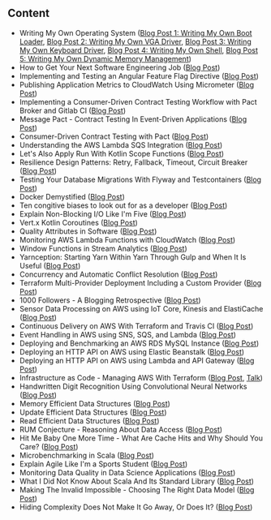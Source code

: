 ## Content

- Writing My Own Operating System ([Blog Post 1: Writing My Own Boot Loader](FrOS/blog_post_1.md), [Blog Post 2: Writing My Own VGA Driver](FrOS/blog_post_2.md), [Blog Post 3: Writing My Own Keyboard Driver](FrOS/blog_post_3.md), [Blog Post 4: Writing My Own Shell](FrOS/blog_post_4.md), [Blog Post 5: Writing My Own Dynamic Memory Management](FrOS/blog_post_5.md))
- How to Get Your Next Software Engineering Job ([Blog Post](interview_prep/blog_post.md))
- Implementing and Testing an Angular Feature Flag Directive ([Blog Post](angular_feature_flag_directive/blog_post.md))
- Publishing Application Metrics to CloudWatch Using Micrometer ([Blog Post](micrometer-cloudwatch/blog_post.md))
- Implementing a Consumer-Driven Contract Testing Workflow with Pact Broker and Gitlab CI ([Blog Post](pact-3/blog_post.md))
- Message Pact - Contract Testing In Event-Driven Applications ([Blog Post](pact-2/blog_post.md))
- Consumer-Driven Contract Testing with Pact ([Blog Post](pact-1/blog_post.md))
- Understanding the AWS Lambda SQS Integration ([Blog Post](aws_lambda_sqs/blog_post.md))
- Let's Also Apply Run With Kotlin Scope Functions ([Blog Post](kotlin_laawr/blog_post.md))
- Resilience Design Patterns: Retry, Fallback, Timeout, Circuit Breaker ([Blog Post](resilience-patterns/blog_post.md))
- Testing Your Database Migrations With Flyway and Testcontainers ([Blog Post](flyway_testcontainer/blog_post.md))
- Docker Demystified ([Blog Post](docker/blog_post.md))
- Ten congitive biases to look out for as a developer ([Blog Post](cognitive_biases/blog_post.md))
- Explain Non-Blocking I/O Like I'm Five ([Blog Post](nonblocking/blog_post.md))
- Vert.x Kotlin Coroutines ([Blog Post](vertx-kotlin-coroutines/blog_post.md))
- Quality Attributes in Software ([Blog Post](quality_attributes/blog_post.md))
- Monitoring AWS Lambda Functions with CloudWatch ([Blog Post](AWS_Lambda_Monitoring/blog_post.md))
- Window Functions in Stream Analytics ([Blog Post](streaming_window/blog_post.md))
- Yarnception: Starting Yarn Within Yarn Through Gulp and When It Is Useful ([Blog Post](yarngulpyarn/blog_post.md))
- Concurrency and Automatic Conflict Resolution ([Blog Post](conflicts/blog_post.md))
- Terraform Multi-Provider Deployment Including a Custom Provider ([Blog Post](https://blog.codecentric.de/en/2018/08/terraform-multi-provider-deployment-including-a-custom-provider/))
- 1000 Followers - A Blogging Retrospective ([Blog Post](1000followers/blog_post.md))
- Sensor Data Processing on AWS using IoT Core, Kinesis and ElastiCache ([Blog Post](AWS_iot/blog_post.md))
- Continuous Delivery on AWS With Terraform and Travis CI ([Blog Post](AWS_travis_terraform/blog_post.md))
- Event Handling in AWS using SNS, SQS, and Lambda ([Blog Post](AWS_sns_sqs/blog_post.md))
- Deploying and Benchmarking an AWS RDS MySQL Instance ([Blog Post](AWS_rds/blog_post.md))
- Deploying an HTTP API on AWS using Elastic Beanstalk ([Blog Post](AWS_elasticbeanstalk/blog_post.md))
- Deploying an HTTP API on AWS using Lambda and API Gateway ([Blog Post](AWS_lambda_api_gateway/blog_post.md))
- Infrastructure as Code - Managing AWS With Terraform ([Blog Post](AWS_infrastructure_as_code/blog_post.md), [Talk](AWS_infrastructure_as_code/hashicorpmeetup.pdf))
- Handwritten Digit Recognition Using Convolutional Neural Networks ([Blog Post](handwritten/blog_post.md))
- Memory Efficient Data Structures ([Blog Post](rum_memory/blog_post.md))
- Update Efficient Data Structures ([Blog Post](rum_update/blog_post.md))
- Read Efficient Data Structures ([Blog Post](rum_read/blog_post.md))
- RUM Conjecture - Reasoning About Data Access ([Blog Post](rum/blog_post.md))
- Hit Me Baby One More Time - What Are Cache Hits and Why Should You Care? ([Blog Post](cache/blog_post.md))
- Microbenchmarking in Scala ([Blog Post](microbenchmarking/blog_post.md))
- Explain Agile Like I'm a Sports Student ([Blog Post](agile/blog_post.md))
- Monitoring Data Quality in Data Science Applications ([Blog Post](ddq/blog_post.md))
- What I Did Not Know About Scala And Its Standard Library ([Blog Post](scala_standard_library/blog_post.md))
- Making The Invalid Impossible - Choosing The Right Data Model ([Blog Post](invalid_state_impossible/blog_post.md))
- Hiding Complexity Does Not Make It Go Away, Or Does It? ([Blog Post](hiding_complexity/blog_post.md))
